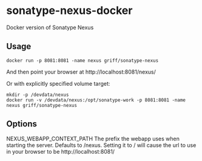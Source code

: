 sonatype-nexus-docker
=====================

Docker version of Sonatype Nexus

Usage
------
```
docker run -p 8081:8081 -name nexus griff/sonatype-nexus
```
And then point your browser at http://localhost:8081/nexus/

Or with explicitly specified volume target:
```
mkdir -p /devdata/nexus
docker run -v /devdata/nexus:/opt/sonatype-work -p 8081:8081 -name nexus griff/sonatype-nexus
```

Options
--------
NEXUS_WEBAPP_CONTEXT_PATH
The prefix the webapp uses when starting the server. Defaults to /nexus.
Setting it to / will cause the url to use in your browser to be http://localhost:8081/

